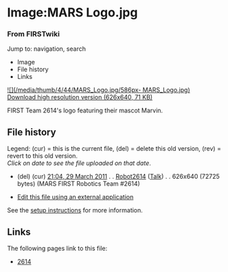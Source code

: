 

# Image:MARS Logo.jpg

### From FIRSTwiki

Jump to: navigation, search

  * Image
  * File history
  * Links

[![](/media/thumb/4/44/MARS_Logo.jpg/586px-
MARS_Logo.jpg)](/media/4/44/MARS_Logo.jpg)  
[Download high resolution version (626x640, 71 KB)](/media/4/44/MARS_Logo.jpg)

FIRST Team 2614's logo featuring their mascot Marvin.

## File history

Legend: (cur) = this is the current file, (del) = delete this old version,
(rev) = revert to this old version.  
_Click on date to see the file uploaded on that date_.

  * (del) (cur) [21:04, 29 March 2011](/media/4/44/MARS_Logo.jpg "/media/4/44/MARS Logo.jpg" ) . . [Robot2614](/index.php?title=User:Robot2614&action=edit "User:Robot2614" ) ([Talk](User_talk:Robot2614 "User talk:Robot2614" )) . . 626x640 (72725 bytes) (MARS FIRST Robotics Team #2614)
  

  * [Edit this file using an external application](/index.php?title=Image:MARS_Logo.jpg&action=edit&externaledit=true&mode=file "Image:MARS Logo.jpg" )

See the [setup
instructions](http://meta.wikimedia.org/wiki/Help:External_editors
"http://meta.wikimedia.org/wiki/Help:External_editors" ) for more information.

## Links

The following pages link to this file:

  * [2614](2614 "2614" )

